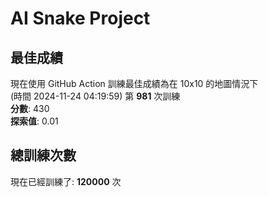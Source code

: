 
# AI Snake Project

## **最佳成績**
現在使用 GitHub Action 訓練最佳成績為在 10x10 的地圖情況下  
(時間 2024-11-24 04:19:59) 第 **981** 次訓練  
**分數**: 430  
**探索值**: 0.01

## 總訓練次數
現在已經訓練了: **120000** 次
